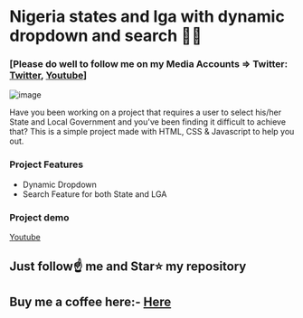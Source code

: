 # Nigeria states and lga with dynamic dropdown and search 🚀🚀

### [Please do well to follow me on my Media Accounts => Twitter: [Twitter](https://twitter.com/jaykosai), [Youtube](https://youtu.be/xo-jkK1IsM4)]

![image](https://user-images.githubusercontent.com/45628811/212223209-084aca7e-9c5a-4b96-a281-0d1c97656e8a.png)


Have you been working on a project that requires a user to select his/her State and Local Government and you've been finding it difficult to achieve that? This is a simple project made with HTML, CSS & Javascript to help you out.

### Project Features

- Dynamic Dropdown
- Search Feature for both State and LGA

### Project demo

[Youtube](https://youtu.be/xo-jkK1IsM4)

## Just follow☝️ me and Star⭐ my repository 

## Buy me a coffee here:- [Here](https://paystack.com/pay/wq21-ty5ex)

